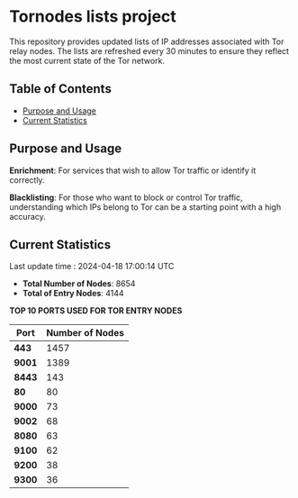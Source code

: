 # Tornodes lists project

This repository provides updated lists of IP addresses associated with Tor relay nodes. The lists are refreshed every 30 minutes to ensure they reflect the most current state of the Tor network.

## Table of Contents

- [Purpose and Usage](#purpose-and-usage)
- [Current Statistics](#current-statistics)


## Purpose and Usage

**Enrichment**: For services that wish to allow Tor traffic or identify it correctly.

**Blacklisting**: For those who want to block or control Tor traffic, understanding which IPs belong to Tor can be a starting point with a high accuracy.

## Current Statistics

Last update time : 2024-04-18 17:00:14 UTC

- **Total Number of Nodes**: 8654
- **Total of Entry Nodes**: 4144

**TOP 10 PORTS USED FOR TOR ENTRY NODES**

| **Port** | **Number of Nodes** |
|------|-----------------|
| **443**   | 1457  |
| **9001**   | 1389  |
| **8443**   | 143  |
| **80**   | 80  |
| **9000**   | 73  |
| **9002**   | 68  |
| **8080**   | 63  |
| **9100**   | 62  |
| **9200**   | 38  |
| **9300**   | 36  |

